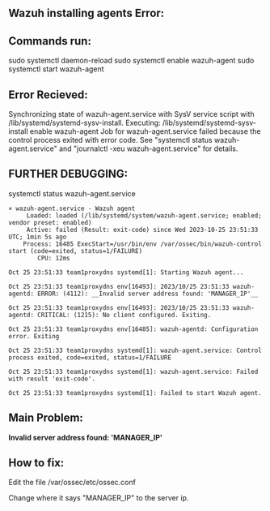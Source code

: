 ## Wazuh installing agents Error: 

## Commands run: 

sudo systemctl daemon-reload
sudo systemctl enable wazuh-agent
sudo systemctl start wazuh-agent

## Error Recieved:

Synchronizing state of wazuh-agent.service with SysV service script with /lib/systemd/systemd-sysv-install.
Executing: /lib/systemd/systemd-sysv-install enable wazuh-agent
Job for wazuh-agent.service failed because the control process exited with error code.
See "systemctl status wazuh-agent.service" and "journalctl -xeu wazuh-agent.service" for details.

## FURTHER DEBUGGING: 
systemctl status wazuh-agent.service

```
× wazuh-agent.service - Wazuh agent
     Loaded: loaded (/lib/systemd/system/wazuh-agent.service; enabled; vendor preset: enabled)
     Active: failed (Result: exit-code) since Wed 2023-10-25 23:51:33 UTC; 1min 5s ago
    Process: 16485 ExecStart=/usr/bin/env /var/ossec/bin/wazuh-control start (code=exited, status=1/FAILURE)
        CPU: 12ms

Oct 25 23:51:33 team1proxydns systemd[1]: Starting Wazuh agent...

Oct 25 23:51:33 team1proxydns env[16493]: 2023/10/25 23:51:33 wazuh-agentd: ERROR: (4112): __Invalid server address found: 'MANAGER_IP'__

Oct 25 23:51:33 team1proxydns env[16493]: 2023/10/25 23:51:33 wazuh-agentd: CRITICAL: (1215): No client configured. Exiting.

Oct 25 23:51:33 team1proxydns env[16485]: wazuh-agentd: Configuration error. Exiting

Oct 25 23:51:33 team1proxydns systemd[1]: wazuh-agent.service: Control process exited, code=exited, status=1/FAILURE

Oct 25 23:51:33 team1proxydns systemd[1]: wazuh-agent.service: Failed with result 'exit-code'.

Oct 25 23:51:33 team1proxydns systemd[1]: Failed to start Wazuh agent.
```

## Main Problem:

__Invalid server address found: 'MANAGER_IP'__

## How to fix:
 Edit the file /var/ossec/etc/ossec.conf

Change where it says "MANAGER_IP" to the server ip.
